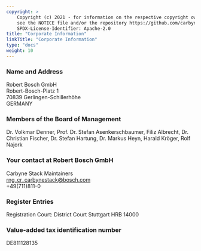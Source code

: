 ```yaml
---
copyright: >
    Copyright (c) 2021 - for information on the respective copyright owner
    see the NOTICE file and/or the repository https://github.com/carbynestack/carbynestack.io.
    SPDX-License-Identifier: Apache-2.0
title: "Corporate Information"
linkTitle: "Corporate Information"
type: "docs"
weight: 10
---
```


### Name and Address

Robert Bosch GmbH  
Robert-Bosch-Platz 1  
70839 Gerlingen-Schillerhöhe  
GERMANY

### Members of the Board of Management

Dr. Volkmar Denner, Prof. Dr. Stefan Asenkerschbaumer, Filiz Albrecht,
Dr. Christian Fischer, Dr. Stefan Hartung, Dr. Markus Heyn, Harald Kröger,
Rolf Najork

### Your contact at Robert Bosch GmbH

Carbyne Stack Maintainers \
<i class="fas fa-envelope"></i> [rng_cr_carbynestack@bosch.com](mailto:rng_cr_carbynestack@bosch.com) \
<i class="fas fa-phone"></i> +49(711)811-0

### Register Entries

Registration Court: District Court Stuttgart HRB 14000

### Value-added tax identification number

DE811128135
